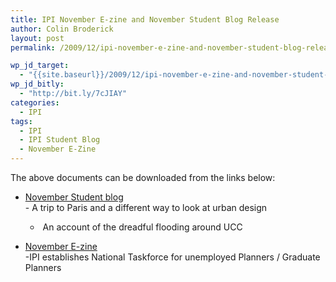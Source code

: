 ```yaml
---
title: IPI November E-zine and November Student Blog Release
author: Colin Broderick
layout: post
permalink: /2009/12/ipi-november-e-zine-and-november-student-blog-release/

wp_jd_target:
  - "{{site.baseurl}}/2009/12/ipi-november-e-zine-and-november-student-blog-release/"
wp_jd_bitly:
  - "http://bit.ly/7cJIAY"
categories:
  - IPI
tags:
  - IPI
  - IPI Student Blog
  - November E-Zine
---
```

The above documents can be downloaded from the links below:

*   <a href="http://www.irishplanninginstitute.ie/uploads/files/Student%20Blog%20November%2023-revised.doc" target="_blank">November Student blog<br /> </a>- A trip to Paris and a different way to look at urban design  
    -  An account of the dreadful flooding around UCC

*   <a href="http://www.irishplanninginstitute.ie/uploads/files/ezine_Nov09.jpg" target="_blank">November E-zine<br /> </a>-IPI establishes National Taskforce for unemployed Planners / Graduate Planners

